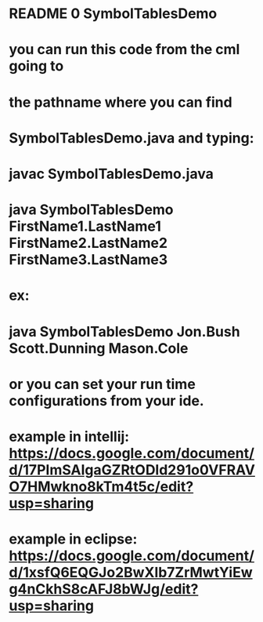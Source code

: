 # README 0 SymbolTablesDemo
#
# you can run this code from the cml going to
# the pathname where you can find
# SymbolTablesDemo.java and typing:
# javac SymbolTablesDemo.java
# java SymbolTablesDemo FirstName1.LastName1 FirstName2.LastName2 FirstName3.LastName3
# ex:
# java SymbolTablesDemo Jon.Bush Scott.Dunning Mason.Cole
#
# or you can set your run time configurations from your ide.
# example in intellij: https://docs.google.com/document/d/17PImSAIgaGZRtODld291o0VFRAVO7HMwkno8kTm4t5c/edit?usp=sharing
# example in eclipse:  https://docs.google.com/document/d/1xsfQ6EQGJo2BwXlb7ZrMwtYiEwg4nCkhS8cAFJ8bWJg/edit?usp=sharing
